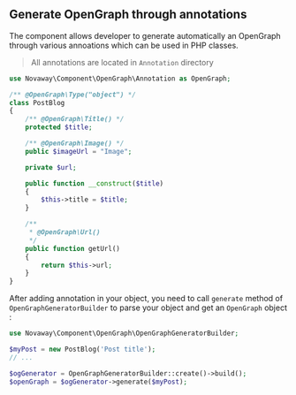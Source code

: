 ## Generate OpenGraph through annotations

The component allows developer to generate automatically an OpenGraph through
various annoations which can be used in PHP classes.

> All annotations are located in `Annotation` directory

```php
use Novaway\Component\OpenGraph\Annotation as OpenGraph;

/** @OpenGraph\Type("object") */
class PostBlog
{
    /** @OpenGraph\Title() */
    protected $title;

    /** @OpenGraph\Image() */
    public $imageUrl = "Image";

    private $url;

    public function __construct($title)
    {
        $this->title = $title;
    }

    /**
     * @OpenGraph\Url()
     */
    public function getUrl()
    {
        return $this->url;
    }
}
```

After adding annotation in your object, you need to call `generate`
method of `OpenGraphGeneratorBuilder` to parse your object and get
an `OpenGraph` object :


```php
use Novaway\Component\OpenGraph\OpenGraphGeneratorBuilder;

$myPost = new PostBlog('Post title');
// ...

$ogGenerator = OpenGraphGeneratorBuilder::create()->build();
$openGraph = $ogGenerator->generate($myPost);
```